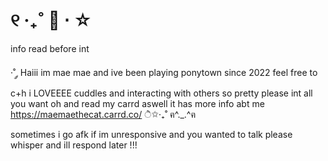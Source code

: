 # ୧ ‧₊˚ 🍮 ⋅ ☆
info read before int 
                                       
·˚ ༘ Haiii im mae mae and ive been playing ponytown since 2022 
feel free to c+h i LOVEEEE cuddles and interacting with others so pretty please int all you want 
oh and read my carrd aswell it has more info abt me https://maemaethecat.carrd.co/   ੈ✩‧₊˚
                                  ฅ^._.^ฅ

sometimes i go afk if im unresponsive and you wanted to talk please whisper and ill respond later !!!
